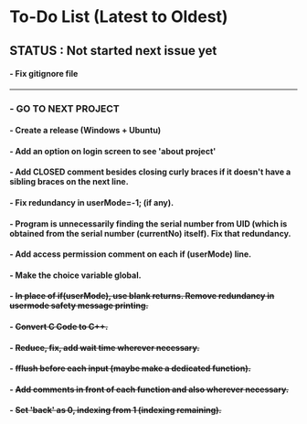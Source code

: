 # To-Do List (Latest to Oldest)

## STATUS : Not started next issue yet

#### - Fix gitignore file

---

### - GO TO NEXT PROJECT

#### - Create a release (Windows + Ubuntu)

#### - Add an option on login screen to see 'about project'

#### - Add CLOSED comment besides closing curly braces if it doesn't have a sibling braces on the next line.

#### - Fix redundancy in userMode=-1; (if any).

#### - Program is unnecessarily finding the serial number from UID (which is obtained from the serial number (currentNo) itself). Fix that redundancy.

#### - Add access permission comment on each if (userMode) line.

#### - Make the choice variable global.

#### - ~~In place of if(userMode), use blank returns. Remove redundancy in usermode safety message printing.~~

#### - ~~Convert C Code to C++.~~

#### - ~~Reduce, fix, add wait time wherever necessary.~~

#### - ~~fflush before each input (maybe make a dedicated function).~~

#### - ~~Add comments in front of each function and also wherever necessary.~~

#### - ~~Set 'back' as 0, indexing from 1 (indexing remaining).~~
